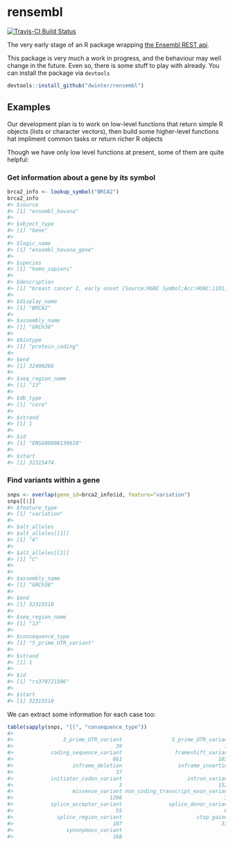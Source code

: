 <!-- README.md is generated from README.Rmd. Please edit that file -->
rensembl
========

[![Travis-CI Build Status](https://travis-ci.org/dwinter/rensembl.png?branch=master)](https://travis-ci.org/dwinter/rensembl)

The very early stage of an R package wrapping [the Ensembl REST api](http://rest.ensembl.org/).

This package is very much a work in progress, and the behaviour may well change in the future. Even so, there is some stuff to play with already. You can install the package via `devtools`

``` r
devtools::install_github("dwinter/rensembl")
```

Examples
--------

Our development plan is to work on low-level functions that return simple R objects (lists or character vectors), then build some higher-level functions hat impliment common tasks or return richer R objects

Though we have only low level functions at present, some of them are quite helpful:

### Get information about a gene by its symbol

``` r
brca2_info <- lookup_symbol("BRCA2")
brca2_info
#> $source
#> [1] "ensembl_havana"
#> 
#> $object_type
#> [1] "Gene"
#> 
#> $logic_name
#> [1] "ensembl_havana_gene"
#> 
#> $species
#> [1] "homo_sapiens"
#> 
#> $description
#> [1] "breast cancer 2, early onset [Source:HGNC Symbol;Acc:HGNC:1101]"
#> 
#> $display_name
#> [1] "BRCA2"
#> 
#> $assembly_name
#> [1] "GRCh38"
#> 
#> $biotype
#> [1] "protein_coding"
#> 
#> $end
#> [1] 32400266
#> 
#> $seq_region_name
#> [1] "13"
#> 
#> $db_type
#> [1] "core"
#> 
#> $strand
#> [1] 1
#> 
#> $id
#> [1] "ENSG00000139618"
#> 
#> $start
#> [1] 32315474
```

### Find variants within a gene

``` r
snps <- overlap(gene_id=brca2_info$id, feature="variation")
snps[[1]]
#> $feature_type
#> [1] "variation"
#> 
#> $alt_alleles
#> $alt_alleles[[1]]
#> [1] "A"
#> 
#> $alt_alleles[[2]]
#> [1] "C"
#> 
#> 
#> $assembly_name
#> [1] "GRCh38"
#> 
#> $end
#> [1] 32315510
#> 
#> $seq_region_name
#> [1] "13"
#> 
#> $consequence_type
#> [1] "5_prime_UTR_variant"
#> 
#> $strand
#> [1] 1
#> 
#> $id
#> [1] "rs370721506"
#> 
#> $start
#> [1] 32315510
```

We can extract some information for each case too:

``` r
table(sapply(snps, "[[", "consequence_type"))
#> 
#>                3_prime_UTR_variant                5_prime_UTR_variant 
#>                                 39                                 15 
#>            coding_sequence_variant                 frameshift_variant 
#>                                861                               1039 
#>                   inframe_deletion                  inframe_insertion 
#>                                 37                                  3 
#>            initiator_codon_variant                     intron_variant 
#>                                  3                               1529 
#>                   missense_variant non_coding_transcript_exon_variant 
#>                               1298                                 34 
#>            splice_acceptor_variant               splice_donor_variant 
#>                                 55                                 62 
#>              splice_region_variant                        stop_gained 
#>                                107                                337 
#>                 synonymous_variant 
#>                                168
```

